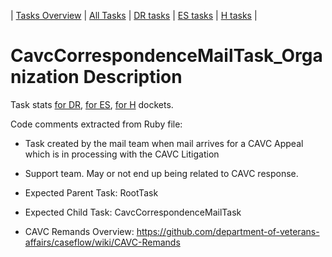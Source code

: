 | [Tasks Overview](../tasks-overview.md) | [All Tasks](../alltasks.md) | [DR tasks](../docket-DR/tasklist.md) | [ES tasks](../docket-ES/tasklist.md) | [H tasks](../docket-H/tasklist.md) |
# CavcCorrespondenceMailTask_Organization Description

Task stats [for DR](../docket-DR/CavcCorrespondenceMailTask_Organization.md), [for ES](../docket-ES/CavcCorrespondenceMailTask_Organization.md), [for H](../docket-H/CavcCorrespondenceMailTask_Organization.md) dockets.


<!-- class_comments:begin -->
<!-- Do not modify within this block; modify associated rb file instead and run comments_to_descriptions.py. -->
Code comments extracted from Ruby file:
* Task created by the mail team when mail arrives for a CAVC Appeal which is in processing with the CAVC Litigation
* Support team. May or not end up being related to CAVC response.
  
* Expected Parent Task: RootTask
  
* Expected Child Task: CavcCorrespondenceMailTask
  
* CAVC Remands Overview: https://github.com/department-of-veterans-affairs/caseflow/wiki/CAVC-Remands
<!-- class_comments:end -->

